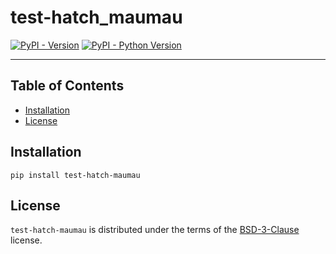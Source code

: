 # test-hatch_maumau

[![PyPI - Version](https://img.shields.io/pypi/v/test-hatch-maumau.svg)](https://pypi.org/project/test-hatch-maumau)
[![PyPI - Python Version](https://img.shields.io/pypi/pyversions/test-hatch-maumau.svg)](https://pypi.org/project/test-hatch-maumau)

-----

## Table of Contents

- [Installation](#installation)
- [License](#license)

## Installation

```console
pip install test-hatch-maumau
```

## License

`test-hatch-maumau` is distributed under the terms of the [BSD-3-Clause](https://spdx.org/licenses/BSD-3-Clause.html) license.
